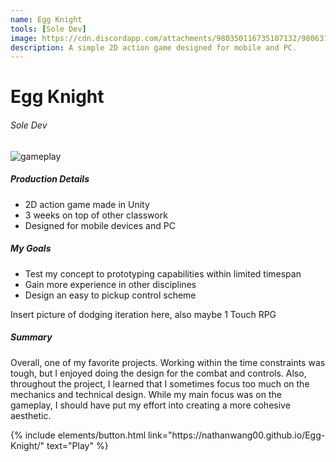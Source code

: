 ```yaml
---
name: Egg Knight
tools: [Sole Dev]
image: https://cdn.discordapp.com/attachments/980350116735107132/980631354372931627/Capture.PNG
description: A simple 2D action game designed for mobile and PC.
---
```


# Egg Knight
###### Sole Dev

![gameplay](https://cdn.discordapp.com/attachments/980350116735107132/980638143420198952/Capture.gif)

##### Production Details
+ 2D action game made in Unity
+ 3 weeks on top of other classwork
+ Designed for mobile devices and PC

##### My Goals
+ Test my concept to prototyping capabilities within limited timespan
+ Gain more experience in other disciplines
+ Design an easy to pickup control scheme

Insert picture of dodging iteration here, also maybe 1 Touch RPG

##### Summary
Overall, one of my favorite projects. Working within the time constraints was tough, but I enjoyed doing the design for the combat and controls.
Also, throughout the project, I learned that I sometimes focus too much on the mechanics and technical design. While my main focus was on the gameplay, I should have put my effort into creating a more cohesive aesthetic.

<p class="text-center">
{% include elements/button.html link="https://nathanwang00.github.io/Egg-Knight/" text="Play" %}
</p>